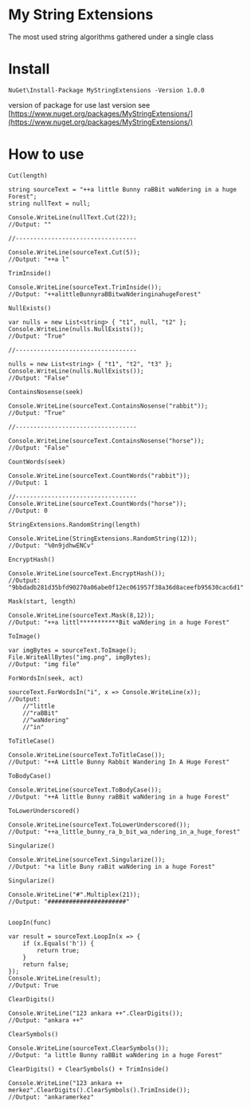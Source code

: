 # My String Extensions

The most used string algorithms gathered under a single class

# Install
```
NuGet\Install-Package MyStringExtensions -Version 1.0.0
```
version of package for use last version see [https://www.nuget.org/packages/MyStringExtensions/](https://www.nuget.org/packages/MyStringExtensions/)

# How to use

<code>Cut(length)</code>

```
string sourceText = "++a little Bunny raBBit waNdering in a huge Forest";
string nullText = null;

Console.WriteLine(nullText.Cut(22));
//Output: ""

//----------------------------------

Console.WriteLine(sourceText.Cut(5));
//Output: "++a l"

```

<code>TrimInside()</code>

```
Console.WriteLine(sourceText.TrimInside());
//Output: "++alittleBunnyraBBitwaNderinginahugeForest"

```

<code>NullExists()</code>

```
var nulls = new List<string> { "t1", null, "t2" };
Console.WriteLine(nulls.NullExists());
//Output: "True"

//----------------------------------

nulls = new List<string> { "t1", "t2", "t3" };
Console.WriteLine(nulls.NullExists());
//Output: "False"

```

<code>ContainsNosense(seek)</code>

```
Console.WriteLine(sourceText.ContainsNosense("rabbit"));
//Output: "True"

//----------------------------------

Console.WriteLine(sourceText.ContainsNosense("horse"));
//Output: "False"

```

<code>CountWords(seek)</code>

```
Console.WriteLine(sourceText.CountWords("rabbit"));
//Output: 1

//----------------------------------
Console.WriteLine(sourceText.CountWords("horse"));
//Output: 0

```

<code>StringExtensions.RandomString(length)</code>

```
Console.WriteLine(StringExtensions.RandomString(12));
//Output: "%0n9jdhwENCv"

```

<code>EncryptHash()</code>

```
Console.WriteLine(sourceText.EncryptHash());
//Output: "9bbdadb281d35bfd90270a06abe0f12ec061957f38a36d8aceefb95630cac6d1"

```

<code>Mask(start, length)</code>

```
Console.WriteLine(sourceText.Mask(8,12));
//Output: "++a littl***********Bit waNdering in a huge Forest"

```

<code>ToImage()</code>

```
var imgBytes = sourceText.ToImage();
File.WriteAllBytes("img.png", imgBytes);
//Output: "img file"

```

<code>ForWordsIn(seek, act)</code>

```
sourceText.ForWordsIn("i", x => Console.WriteLine(x));
//Output:
    //"little
    //"raBBit"
    //"waNdering"
    //"in"

```

<code>ToTitleCase()</code>

```
Console.WriteLine(sourceText.ToTitleCase());
//Output: "++A Little Bunny Rabbit Wandering In A Huge Forest"

```

<code>ToBodyCase()</code>

```
Console.WriteLine(sourceText.ToBodyCase());
//Output: "++A little Bunny raBBit waNdering in a huge Forest"

```

<code>ToLowerUnderscored()</code>

```
Console.WriteLine(sourceText.ToLowerUnderscored());
//Output: "++a_little_bunny_ra_b_bit_wa_ndering_in_a_huge_forest"

```


<code>Singularize()</code>

```
Console.WriteLine(sourceText.Singularize());
//Output: "+a litle Buny raBit waNdering in a huge Forest"

```

<code>Singularize()</code>

```
Console.WriteLine("#".Multiplex(21));
//Output: "######################"


```
<code>LoopIn(func)</code>
```
var result = sourceText.LoopIn(x => {
    if (x.Equals('h')) {
        return true;
    }
    return false;
});
Console.WriteLine(result);
//Output: True

```

<code>ClearDigits()</code>

```
Console.WriteLine("123 ankara ++".ClearDigits());
//Output: "ankara ++"

```

<code>ClearSymbols()</code>

```
Console.WriteLine(sourceText.ClearSymbols());
//Output: "a little Bunny raBBit waNdering in a huge Forest"

```

<code>ClearDigits() + ClearSymbols() + TrimInside()</code>

```
Console.WriteLine("123 ankara ++ merkez".ClearDigits().ClearSymbols().TrimInside());
//Output: "ankaramerkez"

```
